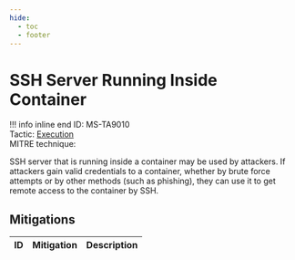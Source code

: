 ```yaml
---
hide:
  - toc
  - footer
---
```


# SSH Server Running Inside Container

!!! info inline end
    ID: MS-TA9010<br>
    Tactic: [Execution](../tactics/Execution/index.md) <br>
    MITRE technique: 

SSH server that is running inside a container may be used by attackers. If attackers gain valid credentials to a container, whether by brute force attempts or by other methods (such as phishing), they can use it to get remote access to the container by SSH.

## Mitigations

|ID|Mitigation|Description|
|--|----------|-----------|